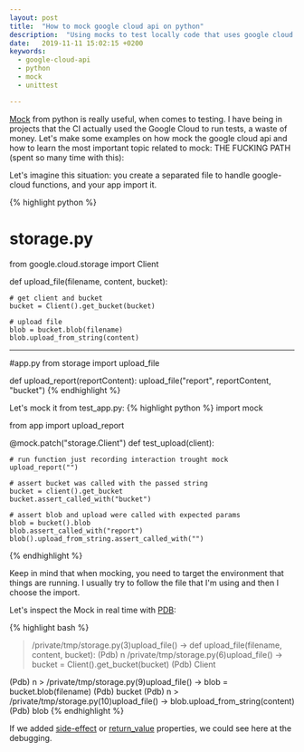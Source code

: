 ```yaml
---
layout: post
title:  "How to mock google cloud api on python"
description:  "Using mocks to test locally code that uses google cloud api"
date:   2019-11-11 15:02:15 +0200
keywords:
  - google-cloud-api
  - python
  - mock
  - unittest

---
```


[Mock][mock] from python is really useful, when comes to testing. I have being in projects that the CI actually used the Google Cloud to run tests, a waste of money. Let's make some examples on how mock the google cloud api and how to learn the most important topic related to mock: THE FUCKING PATH (spent so many time with this):

Let's imagine this situation: you create a separated file to handle google-cloud functions, and your app import it.

{% highlight python %}
# storage.py
from google.cloud.storage import Client

def upload_file(filename, content, bucket):

    # get client and bucket
    bucket = Client().get_bucket(bucket)

    # upload file
    blob = bucket.blob(filename)
    blob.upload_from_string(content)

---------
#app.py
from storage import upload_file

def upload_report(reportContent):
    upload_file("report", reportContent, "bucket")
{% endhighlight %}


Let's mock it from test_app.py:
{% highlight python %}
import mock

from app import upload_report

@mock.patch("storage.Client")
def test_upload(client):

    # run function just recording interaction trought mock
    upload_report("")

    # assert bucket was called with the passed string
    bucket = client().get_bucket
    bucket.assert_called_with("bucket")

    # assert blob and upload were called with expected params
    blob = bucket().blob
    blob.assert_called_with("report")
    blob().upload_from_string.assert_called_with("")

{% endhighlight %}


Keep in mind that when mocking, you need to target the environment that things are running. I usually try to follow the file that I'm using and then I choose the import.

Let's inspect the Mock in real time with [PDB][pdb]:

{% highlight bash %}
> /private/tmp/storage.py(3)upload_file()
-> def upload_file(filename, content, bucket):
(Pdb) n
> /private/tmp/storage.py(6)upload_file()
-> bucket = Client().get_bucket(bucket)
(Pdb) Client
<MagicMock id='4362852112'>
(Pdb) n
> /private/tmp/storage.py(9)upload_file()
-> blob = bucket.blob(filename)
(Pdb) bucket
<MagicMock name='mock().get_bucket()' id='4395823248'>
(Pdb) n
> /private/tmp/storage.py(10)upload_file()
-> blob.upload_from_string(content)
(Pdb) blob
<MagicMock name='mock().get_bucket().blob()' id='4395913296'>
{% endhighlight %}

If we added [side-effect][side-effect] or [return_value][return_value] properties, we could see here at the debugging.



[mock]: https://docs.python.org/3/library/unittest.mock.html
[pdb]: https://docs.python.org/3/library/functions.html#breakpoint
[side-effect]: https://docs.python.org/3/library/unittest.mock.html#unittest.mock.Mock.side_effect
[return_value]: https://docs.python.org/3/library/unittest.mock.html#unittest.mock.Mock.return_value
